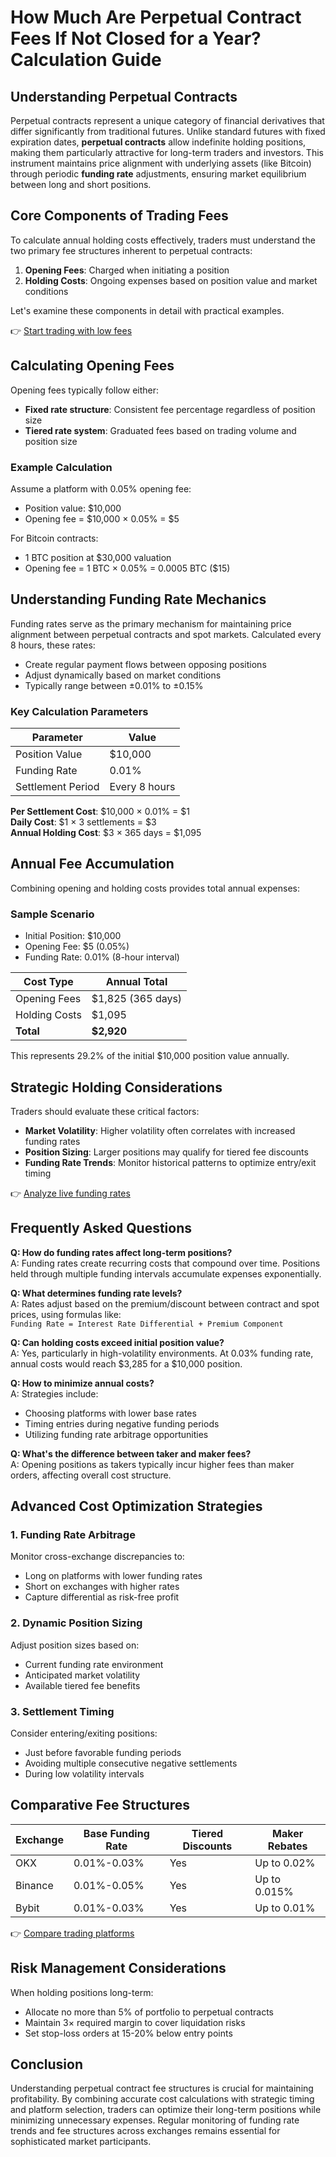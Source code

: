 # How Much Are Perpetual Contract Fees If Not Closed for a Year? Calculation Guide

## Understanding Perpetual Contracts

Perpetual contracts represent a unique category of financial derivatives that differ significantly from traditional futures. Unlike standard futures with fixed expiration dates, **perpetual contracts** allow indefinite holding positions, making them particularly attractive for long-term traders and investors. This instrument maintains price alignment with underlying assets (like Bitcoin) through periodic **funding rate** adjustments, ensuring market equilibrium between long and short positions.

## Core Components of Trading Fees

To calculate annual holding costs effectively, traders must understand the two primary fee structures inherent to perpetual contracts:

1. **Opening Fees**: Charged when initiating a position
2. **Holding Costs**: Ongoing expenses based on position value and market conditions

Let's examine these components in detail with practical examples.

👉 [Start trading with low fees](https://bit.ly/okx-bonus)

## Calculating Opening Fees

Opening fees typically follow either:
- **Fixed rate structure**: Consistent fee percentage regardless of position size
- **Tiered rate system**: Graduated fees based on trading volume and position size

### Example Calculation
Assume a platform with 0.05% opening fee:
- Position value: $10,000
- Opening fee = $10,000 × 0.05% = $5

For Bitcoin contracts:
- 1 BTC position at $30,000 valuation
- Opening fee = 1 BTC × 0.05% = 0.0005 BTC ($15)

## Understanding Funding Rate Mechanics

Funding rates serve as the primary mechanism for maintaining price alignment between perpetual contracts and spot markets. Calculated every 8 hours, these rates:

- Create regular payment flows between opposing positions
- Adjust dynamically based on market conditions
- Typically range between ±0.01% to ±0.15%

### Key Calculation Parameters
| Parameter          | Value                     |
|--------------------|---------------------------|
| Position Value     | $10,000                   |
| Funding Rate       | 0.01%                     |
| Settlement Period  | Every 8 hours             |

**Per Settlement Cost**: $10,000 × 0.01% = $1  
**Daily Cost**: $1 × 3 settlements = $3  
**Annual Holding Cost**: $3 × 365 days = $1,095

## Annual Fee Accumulation

Combining opening and holding costs provides total annual expenses:

### Sample Scenario
- Initial Position: $10,000
- Opening Fee: $5 (0.05%)
- Funding Rate: 0.01% (8-hour interval)

| Cost Type      | Annual Total      |
|----------------|-------------------|
| Opening Fees   | $1,825 (365 days) |
| Holding Costs  | $1,095            |
| **Total**      | **$2,920**        |

This represents 29.2% of the initial $10,000 position value annually.

## Strategic Holding Considerations

Traders should evaluate these critical factors:
- **Market Volatility**: Higher volatility often correlates with increased funding rates
- **Position Sizing**: Larger positions may qualify for tiered fee discounts
- **Funding Rate Trends**: Monitor historical patterns to optimize entry/exit timing

👉 [Analyze live funding rates](https://bit.ly/okx-bonus)

## Frequently Asked Questions

**Q: How do funding rates affect long-term positions?**  
A: Funding rates create recurring costs that compound over time. Positions held through multiple funding intervals accumulate expenses exponentially.

**Q: What determines funding rate levels?**  
A: Rates adjust based on the premium/discount between contract and spot prices, using formulas like:  
`Funding Rate = Interest Rate Differential + Premium Component`

**Q: Can holding costs exceed initial position value?**  
A: Yes, particularly in high-volatility environments. At 0.03% funding rate, annual costs would reach $3,285 for a $10,000 position.

**Q: How to minimize annual costs?**  
A: Strategies include:
- Choosing platforms with lower base rates
- Timing entries during negative funding periods
- Utilizing funding rate arbitrage opportunities

**Q: What's the difference between taker and maker fees?**  
A: Opening positions as takers typically incur higher fees than maker orders, affecting overall cost structure.

## Advanced Cost Optimization Strategies

### 1. Funding Rate Arbitrage
Monitor cross-exchange discrepancies to:
- Long on platforms with lower funding rates
- Short on exchanges with higher rates
- Capture differential as risk-free profit

### 2. Dynamic Position Sizing
Adjust position sizes based on:
- Current funding rate environment
- Anticipated market volatility
- Available tiered fee benefits

### 3. Settlement Timing
Consider entering/exiting positions:
- Just before favorable funding periods
- Avoiding multiple consecutive negative settlements
- During low volatility intervals

## Comparative Fee Structures

| Exchange   | Base Funding Rate | Tiered Discounts | Maker Rebates |
|------------|-------------------|------------------|---------------|
| OKX        | 0.01%-0.03%       | Yes              | Up to 0.02%   |
| Binance    | 0.01%-0.05%       | Yes              | Up to 0.015%  |
| Bybit      | 0.01%-0.03%       | Yes              | Up to 0.01%   |

👉 [Compare trading platforms](https://bit.ly/okx-bonus)

## Risk Management Considerations

When holding positions long-term:
- Allocate no more than 5% of portfolio to perpetual contracts
- Maintain 3× required margin to cover liquidation risks
- Set stop-loss orders at 15-20% below entry points

## Conclusion

Understanding perpetual contract fee structures is crucial for maintaining profitability. By combining accurate cost calculations with strategic timing and platform selection, traders can optimize their long-term positions while minimizing unnecessary expenses. Regular monitoring of funding rate trends and fee structures across exchanges remains essential for sophisticated market participants.